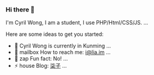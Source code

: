 ### Hi there 👋

I'm Cyril Wong, I am a student, I use PHP/Html/CSS/JS. ...

Here are some ideas to get you started:

- 🌱 Cyril Wong is currently in Kunming ...
- 💬 mailbox How to reach me: i@lia.im ...
- 👯 zap Fun fact: No! ...
- ⚡ house Blog: [柒子](https://qizi.org) ...

<!--
**ikym/ikym** is a ✨ _special_ ✨ repository because its `README.md` (this file) appears on your GitHub profile.
-->
